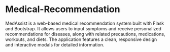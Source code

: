 # Medical-Recommendation
MedAssist is a web-based medical recommendation system built with Flask and Bootstrap. It allows users to input symptoms and receive personalized recommendations for diseases, along with related precautions, medications, workouts, and diets. The application features a clean, responsive design and interactive modals for detailed information.
